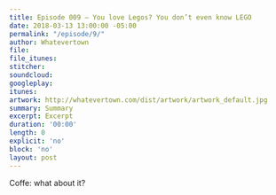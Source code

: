 ```yaml
---
title: Episode 009 – You love Legos? You don’t even know LEGO
date: 2018-03-13 13:00:00 -05:00
permalink: "/episode/9/"
author: Whatevertown
file: 
file_itunes: 
stitcher: 
soundcloud: 
googleplay: 
itunes: 
artwork: http://whatevertown.com/dist/artwork/artwork_default.jpg
summary: Summary
excerpt: Excerpt
duration: '00:00'
length: 0
explicit: 'no'
block: 'no'
layout: post
---
```


Coffe: what about it?
